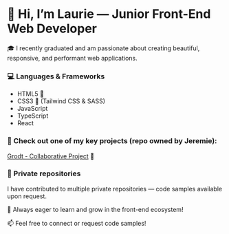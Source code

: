 # 👋 Hi, I’m Laurie — Junior Front-End Web Developer

🎓 I recently graduated and am passionate about creating beautiful, responsive, and performant web applications.

### 💻 Languages & Frameworks  
- HTML5 📝  
- CSS3 🎨 (Tailwind CSS & SASS)  
- JavaScript
- TypeScript
- React 
   
### 📌 Check out one of my key projects (repo owned by Jeremie):  
[Grodt - Collaborative Project](https://github.com/JeremieTavares/Grodt) 🚀

### 🔐 Private repositories  
I have contributed to multiple private repositories — code samples available upon request.

🌱 Always eager to learn and grow in the front-end ecosystem!

📫 Feel free to connect or request code samples!
